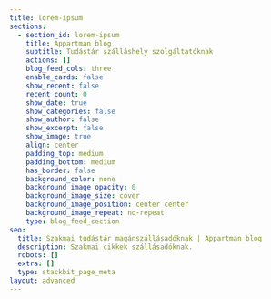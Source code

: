 ```yaml
---
title: lorem-ipsum
sections:
  - section_id: lorem-ipsum
    title: Appartman blog
    subtitle: Tudástár szálláshely szolgáltatóknak
    actions: []
    blog_feed_cols: three
    enable_cards: false
    show_recent: false
    recent_count: 0
    show_date: true
    show_categories: false
    show_author: false
    show_excerpt: false
    show_image: true
    align: center
    padding_top: medium
    padding_bottom: medium
    has_border: false
    background_color: none
    background_image_opacity: 0
    background_image_size: cover
    background_image_position: center center
    background_image_repeat: no-repeat
    type: blog_feed_section
seo:
  title: Szakmai tudástár magánszállásadóknak | Appartman blog
  description: Szakmai cikkek szállásadóknak.
  robots: []
  extra: []
  type: stackbit_page_meta
layout: advanced
---
```

